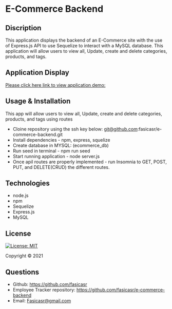 # E-Commerce Backend 

## Discription 

This application displays the backend of an E-Commerce site with the use of Express.js API to use Sequelize to interact with a MySQL database. This application will allow users to view all, Update, create and delete categories, products, and tags.


## Application Display  

[Please click here link to view application demo:](https://drive.google.com/file/d/1BM4ySFwQAMCXGqlXbVgYegw-pbw2Dy9n/view?usp=sharing)


## Usage & Installation 

This app will allow users to view all, Update, create and delete categories, products, and tags using routes

* Cloine repository using the ssh key below:
  git@github.com:fasicasr/e-commerce-backend.git
* Install dependencies - npm, express, squelize 
* Create database in MYSQL: (ecommerce_db)
* Run seed in terminal - npm run seed 
* Start running application - node server.js
* Once apil routes are properly implemented - run Insomnia to GET, POST, PUT, and DELETE(CRUD) the different routes. 

## Technologies 

* node.js
* npm 
* Sequelize
* Express.js
* MySQL

## License

[![License: MIT](https://img.shields.io/badge/License-MIT-yellow.svg)](https://opensource.org/licenses/MIT)

Copyright © 2021 

## Questions 

* Github: https://github.com/fasicasr
* Employee Tracker repository: https://github.com/fasicasr/e-commerce-backend
* Email: Fasicasr@gmail.com